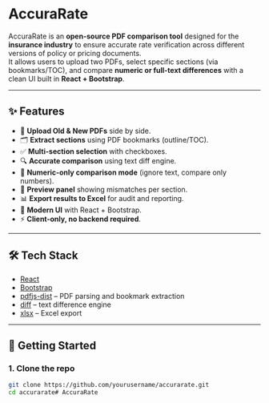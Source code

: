# AccuraRate

AccuraRate is an **open-source PDF comparison tool** designed for the **insurance industry** to ensure accurate rate verification across different versions of policy or pricing documents.  
It allows users to upload two PDFs, select specific sections (via bookmarks/TOC), and compare **numeric or full-text differences** with a clean UI built in **React + Bootstrap**.

---

## ✨ Features

- 📂 **Upload Old & New PDFs** side by side.  
- 🗂️ **Extract sections** using PDF bookmarks (outline/TOC).  
- ✅ **Multi-section selection** with checkboxes.  
- 🔍 **Accurate comparison** using text diff engine.  
- 🔢 **Numeric-only comparison mode** (ignore text, compare only numbers).  
- 👀 **Preview panel** showing mismatches per section.  
- 📊 **Export results to Excel** for audit and reporting.  
- 🎨 **Modern UI** with React + Bootstrap.  
- ⚡ **Client-only, no backend required**.

---

## 🛠️ Tech Stack

- [React](https://reactjs.org/)  
- [Bootstrap](https://getbootstrap.com/)  
- [pdfjs-dist](https://github.com/mozilla/pdfjs-dist) – PDF parsing and bookmark extraction  
- [diff](https://www.npmjs.com/package/diff) – text difference engine  
- [xlsx](https://www.npmjs.com/package/xlsx) – Excel export  

---

## 🚀 Getting Started

### 1. Clone the repo
```bash
git clone https://github.com/yourusername/accurarate.git
cd accurarate#   A c c u r a R a t e  
 